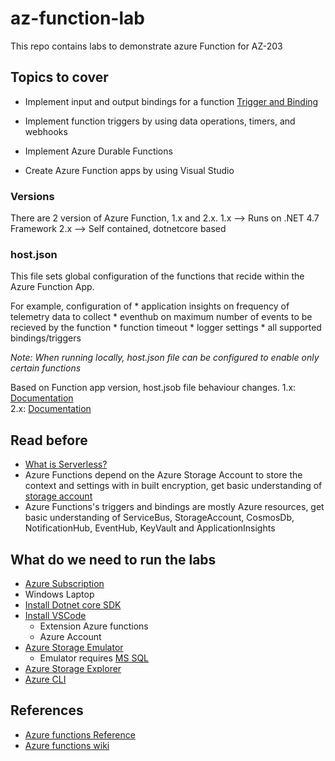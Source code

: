 # az-function-lab
This repo contains labs to demonstrate azure Function for AZ-203

## Topics to cover
  - Implement input and output bindings for a function
    [Trigger and Binding](https://docs.microsoft.com/en-us/azure/azure-functions/functions-triggers-bindings)
  
  - Implement function triggers by using data operations, timers, and webhooks
  
  - Implement Azure Durable Functions
  
  - Create Azure Function apps by using Visual Studio

### Versions
  There are 2 version of Azure Function, 1.x and 2.x. 
  1.x --> Runs on .NET 4.7 Framework
  2.x --> Self contained, dotnetcore based

### host.json
  This file sets global configuration of the functions that recide within the Azure Function App.

  For example, configuration of
    * application insights on frequency of telemetry data to collect
    * eventhub on maximum number of events to be recieved by the function
    * function timeout
    * logger settings
    * all supported bindings/triggers

  <i>Note: When running locally, host.json file can be configured to enable only certain functions</i>

  Based on Function app version, host.jsob file behaviour changes. 
  1.x: [Documentation](https://docs.microsoft.com/en-us/azure/azure-functions/functions-host-json-v1)  
  2.x: [Documentation](https://docs.microsoft.com/en-us/azure/azure-functions/functions-host-json) 

## Read before
  - [What is Serverless?](https://martinfowler.com/articles/serverless.html)
  - Azure Functions depend on the Azure Storage Account to store the context and settings with in built encryption, get basic understanding of [storage account](https://docs.microsoft.com/en-us/azure/storage/common/storage-account-overview)
  - Azure Functions's triggers and bindings are mostly Azure resources, get basic understanding of ServiceBus, StorageAccount, CosmosDb, NotificationHub, EventHub, KeyVault and ApplicationInsights

## What do we need to run the labs
  - [Azure Subscription](https://portal.azure.com)
  - Windows Laptop
  - [Install Dotnet core SDK](https://dotnet.microsoft.com/download/thank-you/dotnet-sdk-2.2.401-windows-x64-installer)
  - [Install VSCode](https://code.visualstudio.com/download#)
    - Extension Azure functions
    - Azure Account
  - [Azure Storage Emulator](https://docs.microsoft.com/en-us/azure/storage/common/storage-use-emulator)
    - Emulator requires [MS SQL](https://download.microsoft.com/download/5/E/9/5E9B18CC-8FD5-467E-B5BF-BADE39C51F73/SQLServer2017-SSEI-Expr.exe)
  - [Azure Storage Explorer](https://go.microsoft.com/fwlink/?LinkId=708343&clcid=0x409)
  - [Azure CLI](https://docs.microsoft.com/en-us/cli/azure/install-azure-cli-windows?view=azure-cli-latest)

## References
  - [Azure functions Reference](https://docs.microsoft.com/en-us/azure/azure-functions/functions-reference)
  - [Azure functions wiki](https://github.com/Azure/azure-functions-host/wiki/function.json)